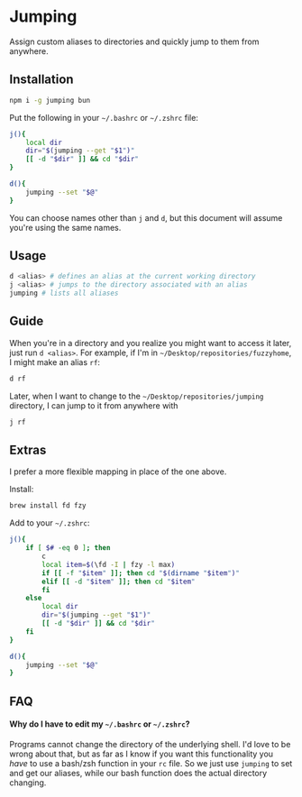 # Jumping

Assign custom aliases to directories and quickly jump to them
from anywhere.

## Installation

```sh
npm i -g jumping bun
```

Put the following in your `~/.bashrc` or `~/.zshrc` file:

```sh
j(){
	local dir
	dir="$(jumping --get "$1")"
	[[ -d "$dir" ]] && cd "$dir"
}

d(){
	jumping --set "$@"
}
```

You can choose names other than `j` and `d`, but this document
will assume you're using the same names.

## Usage

```sh
d <alias> # defines an alias at the current working directory
j <alias> # jumps to the directory associated with an alias
jumping # lists all aliases
```

## Guide

When you're in a directory and you realize you might want to
access it later, just run `d <alias>`. For example, if I'm in
`~/Desktop/repositories/fuzzyhome`, I might make an alias `rf`:

```sh
d rf
```

Later, when I want to change to the
`~/Desktop/repositories/jumping` directory, I can jump to it from
anywhere with

```sh
j rf
```

## Extras

I prefer a more flexible mapping in place of the one above.

Install:

```sh
brew install fd fzy
```

Add to your `~/.zshrc`:

```sh
j(){
	if [ $# -eq 0 ]; then
		c
		local item=$(\fd -I | fzy -l max)
		if [[ -f "$item" ]]; then cd "$(dirname "$item")"
		elif [[ -d "$item" ]]; then cd "$item"
		fi
	else
		local dir
		dir="$(jumping --get "$1")"
		[[ -d "$dir" ]] && cd "$dir"
	fi
}

d(){
	jumping --set "$@"
}
```

## FAQ

#### Why do I have to edit my `~/.bashrc` or `~/.zshrc`?

Programs cannot change the directory of the underlying shell. I'd
love to be wrong about that, but as far as I know if you want
this functionality you *have* to use a bash/zsh function in your
`rc` file. So we just use `jumping` to set and get our aliases,
while our bash function does the actual directory changing.
